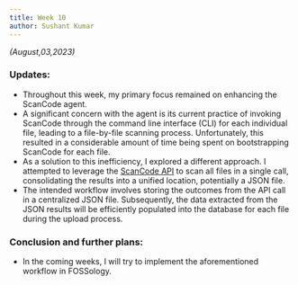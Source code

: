 ```yaml
---
title: Week 10
author: Sushant Kumar
---
```

<!--
SPDX-License-Identifier: CC-BY-SA-4.0

SPDX-FileCopyrightText: 2023 Sushant Kumar <sushantmishra02102002@gmail.com>
-->

*(August,03,2023)*

### Updates:

- Throughout this week, my primary focus remained on enhancing the ScanCode agent.
- A significant concern with the agent is its current practice of invoking
  ScanCode through the command line interface (CLI) for each individual file,
  leading to a file-by-file scanning process. Unfortunately, this resulted in a
  considerable amount of time being spent on bootstrapping ScanCode for each
  file.
- As a solution to this inefficiency, I explored a different approach. I
  attempted to leverage the [ScanCode
  API](https://github.com/nexB/scancode-toolkit/blob/develop/src/scancode/api.py)
  to scan all files in a single call, consolidating the results into a unified
  location, potentially a JSON file.
- The intended workflow involves storing the outcomes from the API call in a
centralized JSON file. Subsequently, the data extracted from the JSON results
will be efficiently populated into the database for each file during the upload
process.


### Conclusion and further plans:

- In the coming weeks, I will try to implement the aforementioned workflow in
  FOSSology.